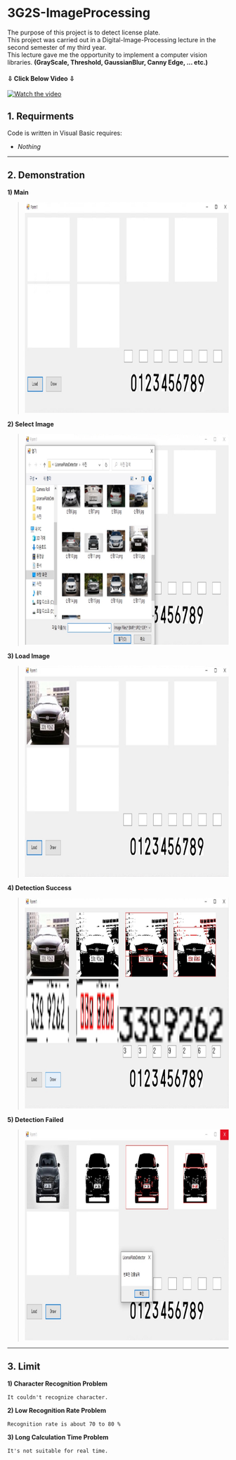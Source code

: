 # 3G2S-ImageProcessing
The purpose of this project is to detect license plate. <br/>
This project was carried out in a Digital-Image-Processing lecture in the second semester of my third year. <br/>
This lecture gave me the opportunity to implement a computer vision libraries.
**(GrayScale, Threshold, GaussianBlur, Canny Edge, ... etc.)** <br/>

#### ⇩ Click Below Video ⇩
[![Watch the video](https://img.youtube.com/vi/ikGXJtXI_yg/0.jpg)](https://www.youtube.com/watch?v=ikGXJtXI_yg) <br/>

## 1. Requirments
Code is written in Visual Basic requires:
* _Nothing_

----------

## 2. Demonstration
**1) Main** <br/>
> <img src="./README/Img/1.jpg" width="640" height="480">

**2) Select Image**
> <img src="./README/Img/2.jpg" width="640" height="480">

**3) Load Image**
> <img src="./README/Img/3.jpg" width="640" height="480">

**4) Detection Success**
> <img src="./README/Img/4.jpg" width="640" height="480">

**5) Detection Failed**
> <img src="./README/Img/5.jpg" width="640" height="480">

----------

## 3. Limit
**1) Character Recognition Problem**
```
It couldn't recognize character.
```

**2) Low Recognition Rate Problem**
```
Recognition rate is about 70 to 80 %
```

**3) Long Calculation Time Problem**
```
It's not suitable for real time. 
```
